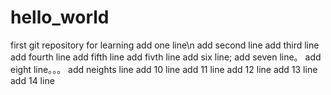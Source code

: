 # hello_world
first git repository for learning
add one line\n
add second line
add third line
add fourth line
add fifth line
add fivth line
add six line;
add seven line。
add eight line。。。
add neights line
add 10 line
add 11 line
add 12 line
add 13 line
add 14 line